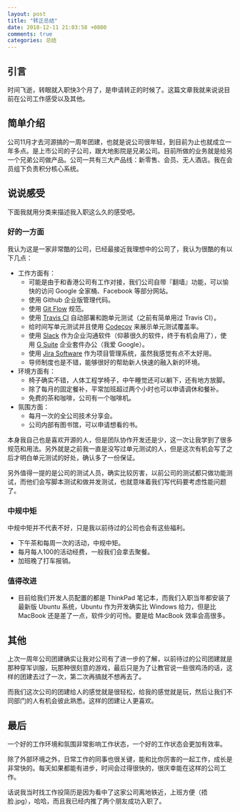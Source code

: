 ```yaml
---
layout: post
title: "转正总结"
date: 2018-12-11 21:03:58 +0800
comments: true
categories: 总结
---
```


## 引言

时间飞逝，转眼就入职快3个月了，是申请转正的时候了。这篇文章我就来说说目前在公司工作感受以及其他。

## 简单介绍

公司11月才去河源搞的一周年团建，也就是说公司很年轻，到目前为止也就成立一年多点。是上市公司的子公司，跟大地影院是兄弟公司。目前所做的业务就是给另一个兄弟公司做产品。公司一共有三大产品线：新零售、会员、无人酒店。我在会员组下负责积分核心系统。

## 说说感受

下面我就用分类来描述我入职这么久的感受吧。

<!--more-->

### 好的一方面

我认为这是一家非常酷的公司，已经最接近我理想中的公司了，我认为很酷的有以下几点：

- 工作方面有：
    - 可能是由于和香港公司有工作对接，我们公司自带『翻墙』功能，可以愉快的访问 Google 全家桶、Facebook 等部分网站。
    - 使用 Github 企业版管理代码。
    - 使用 [Git Flow](https://gitbook.tw/chapters/gitflow/why-need-git-flow.html) 规范。
    - 使用 [Travis CI](https://travis-ci.com/) 自动部署和跑单元测试（之前有简单用过 Travis CI）。
    - 给时间写单元测试并且使用 [Codecov](https://codecov.io/) 来展示单元测试覆盖率。
    - 使用 [Slack](https://slack.com/) 作为企业沟通软件（仰慕很久的软件，终于有机会用了），使用 [G Suite](https://gsuite.google.com/) 企业套件办公（我爱 Google）。
    - 使用 [Jira Software](https://www.atlassian.com/software/jira) 作为项目管理系统，虽然我感觉有点不太好用。
    - 导师制度也是不错，能够很好的帮助新人快速的融入新的环境。
- 环境方面有：
    - 椅子确实不错，人体工程学椅子，中午睡觉还可以躺下，还有地方放脚。
    - 除了每月的固定餐补，平常加班超过两个小时也可以申请调休和餐补。
    - 免费的茶和咖啡，公司有一个咖啡机。
- 氛围方面：
    - 每月一次的全公司技术分享会。
    - 公司内部有图书馆，可以申请想看的书。

本身我自己也是喜欢开源的人，但是团队协作开发还是少，这一次让我学到了很多规范和用法。另外就是之前我一直是没写过单元测试的人，但是这次有机会写了之后才明白单元测试的好处，确认多了一份保证。

另外值得一提的是公司的测试人员，确实比较厉害，以前公司的测试都只做功能测试，而他们会写脚本测试和做并发测试，也就意味着我们写代码要考虑性能问题了。

### 中规中矩

中规中矩并不代表不好，只是我以前待过的公司也会有这些福利。

- 下午茶和每周一次的活动，中规中矩。
- 每月每人100的活动经费，一般我们会拿去聚餐。
- 加班晚了打车报销。

### 值得改进

- 目前给我们开发人员配置的都是 ThinkPad 笔记本，而我们入职当年都安装了最新版 Ubuntu 系统，Ubuntu 作为开发确实比 Windows 给力，但是比 MacBook 还是差了一点，软件少的可怜。要是给 MacBook 效率会高很多。

## 其他

上次一周年公司团建确实让我对公司有了进一步的了解，以前待过的公司团建就是那种穿军训服，玩那种很刻意的游戏，最后只是为了让教官说一些很鸡汤的话，这样的团建去过了一次，第二次再搞就不想再去了。

而我们这次公司的团建给人的感觉就是很轻松，给我的感觉就是玩，然后让我们不同部门的人有机会彼此熟悉。这样的团建让人更喜欢。

## 最后

一个好的工作环境和氛围非常影响工作状态，一个好的工作状态会更加有效率。

除了外部环境之外，日常工作的同事也很关键，能和比你厉害的一起工作，成长是非常快的。每天如果都能有进步，时间会过得很快的，很庆幸能在这样的公司工作。

话说我当时找工作投简历是因为看中了这家公司离地铁近，上班方便（捂脸.jpg），哈哈，而且我已经内推了两个朋友成功入职了。

